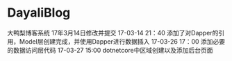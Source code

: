 ﻿# DayaliBlog
大鸭梨博客系统 17年3月14日修改并提交
17-03-14 21：40 添加了对Dapper的引用，Model层创建完成，并使用Dapper进行数据插入
17-03-26 17：00 添加必要的数据访问层代码
17-03-27 15:00 dotnetcore中区域创建以及添加后台页面